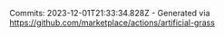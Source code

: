 Commits: 2023-12-01T21:33:34.828Z - Generated via https://github.com/marketplace/actions/artificial-grass
<br>
